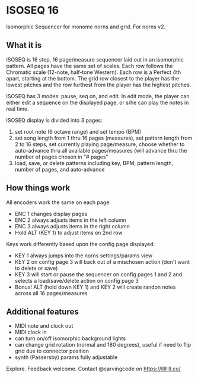 # ISOSEQ 16
Isomorphic Sequencer for monome norns and grid. For norns v2.

## What it is

ISOSEQ is 16 step, 16 page/measure sequencer laid out in an isomorphic pattern.  All pages have the same set of scales.  Each row follows the Chromatic scale (12-note, half-tone Western).  Each row is a Perfect 4th apart, starting at the bottom.  The grid row closest to the player has the lowest pitches and the row furthest from the player has the highest pitches.  

ISOSEQ has 3 modes: pause, seq on, and edit.  In edit mode, the player can either edit a sequence on the displayed page, or s/he can play the notes in real time.

ISOSEQ display is divided into 3 pages:

1) set root note (6 octave range) and set tempo (BPM)
2) set song length from 1 thru 16 pages (measures), set pattern length from 2 to 16 steps, set currently playing page/measure, choose whether to auto-advance thru all available pages/measures (will advance thru the number of pages chosen in "# pages" 
3) load, save, or delete patterns including key, BPM, pattern length, number of pages, and auto-advance

## How things work

All encoders work the same on each page:

- ENC 1 changes display pages
- ENC 2 always adjusts items in the left column
- ENC 3 always adjusts items in the right column
- Hold ALT (KEY 1) to adjust items on 2nd row

Keys work differently based upon the config page displayed:

- KEY 1 always jumps into the norns settings/params view
- KEY 2 on config page 3 will back out of a mischosen action (don't want to delete or save)
- KEY 3 will start or pause the sequencer on config pages 1 and 2 and selects a load/save/delete action on config page 3
- Bonus! ALT (hold down KEY 1) and KEY 2 will create randon notes across all 16 pages/measures

## Additional features

- MIDI note and clock out
- MIDI clock in
- can turn on/off isomorphic background lights
- can change grid rotation (normal and 180 degrees), useful if need to flip grid due to connector position
- synth (Passersby) params fully adjustable


Explore.  Feedback welcome.  Contact @carvingcode on https://llllllll.co/

